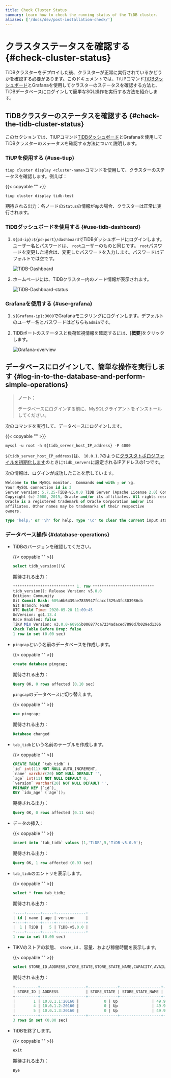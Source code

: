 ```yaml
---
title: Check Cluster Status
summary: Learn how to check the running status of the TiDB cluster.
aliases: ['/docs/dev/post-installation-check/']
---
```


# クラスタステータスを確認する {#check-cluster-status}

TiDBクラスターをデプロイした後、クラスターが正常に実行されているかどうかを確認する必要があります。このドキュメントでは、TiUPコマンド[TiDBダッシュボード](/dashboard/dashboard-intro.md)とGrafanaを使用してクラスターのステータスを確認する方法と、TiDBデータベースにログインして簡単なSQL操作を実行する方法を紹介します。

## TiDBクラスターのステータスを確認する {#check-the-tidb-cluster-status}

このセクションでは、TiUPコマンド[TiDBダッシュボード](/dashboard/dashboard-intro.md)とGrafanaを使用してTiDBクラスターのステータスを確認する方法について説明します。

### TiUPを使用する {#use-tiup}

`tiup cluster display <cluster-name>`コマンドを使用して、クラスターのステータスを確認します。例えば：

{{< copyable "" >}}

```shell
tiup cluster display tidb-test
```

期待される出力：各ノードの`Status`の情報が`Up`の場合、クラスターは正常に実行されます。

### TiDBダッシュボードを使用する {#use-tidb-dashboard}

1.  `${pd-ip}:${pd-port}/dashboard`でTiDBダッシュボードにログインします。ユーザー名とパスワードは、 `root`ユーザーのものと同じです。 `root`パスワードを変更した場合は、変更したパスワードを入力します。パスワードはデフォルトでは空です。

    ![TiDB-Dashboard](/media/tiup/tidb-dashboard.png)

2.  ホームページには、TiDBクラスター内のノード情報が表示されます。

    ![TiDB-Dashboard-status](/media/tiup/tidb-dashboard-status.png)

### Grafanaを使用する {#use-grafana}

1.  `${Grafana-ip}:3000`でGrafanaモニタリングにログインします。デフォルトのユーザー名とパスワードはどちらも`admin`です。

2.  TiDBポートのステータスと負荷監視情報を確認するには、[<strong>概要</strong>]をクリックします。

    ![Grafana-overview](/media/tiup/grafana-overview.png)

## データベースにログインして、簡単な操作を実行します {#log-in-to-the-database-and-perform-simple-operations}

> <strong>ノート：</strong>
>
> データベースにログインする前に、MySQLクライアントをインストールしてください。

次のコマンドを実行して、データベースにログインします。

{{< copyable "" >}}

```shell
mysql -u root -h ${tidb_server_host_IP_address} -P 4000
```

`${tidb_server_host_IP_address}`は、 `10.0.1.7`のように[クラスタトポロジファイルを初期化します](/production-deployment-using-tiup.md#step-3-initialize-cluster-topology-file)のときに`tidb_servers`に設定されるIPアドレスの1つです。

次の情報は、ログインが成功したことを示しています。

```sql
Welcome to the MySQL monitor.  Commands end with ; or \g.
Your MySQL connection id is 3
Server version: 5.7.25-TiDB-v5.0.0 TiDB Server (Apache License 2.0) Community Edition, MySQL 5.7 compatible
Copyright (c) 2000, 2015, Oracle and/or its affiliates. All rights reserved.
Oracle is a registered trademark of Oracle Corporation and/or its
affiliates. Other names may be trademarks of their respective
owners.

Type 'help;' or '\h' for help. Type '\c' to clear the current input statement.
```

### データベース操作 {#database-operations}

-   TiDBのバージョンを確認してください。

    {{< copyable "" >}}

    ```sql
    select tidb_version()\G
    ```

    期待される出力：

    ```sql
    *************************** 1. row ***************************
    tidb_version(): Release Version: v5.0.0
    Edition: Community
    Git Commit Hash: 689a6b6439ae7835947fcaccf329a3fc303986cb
    Git Branch: HEAD
    UTC Build Time: 2020-05-28 11:09:45
    GoVersion: go1.13.4
    Race Enabled: false
    TiKV Min Version: v3.0.0-60965b006877ca7234adaced7890d7b029ed1306
    Check Table Before Drop: false
    1 row in set (0.00 sec)
    ```

-   `pingcap`という名前のデータベースを作成します。

    {{< copyable "" >}}

    ```sql
    create database pingcap;
    ```

    期待される出力：

    ```sql
    Query OK, 0 rows affected (0.10 sec)
    ```

    `pingcap`のデータベースに切り替えます。

    {{< copyable "" >}}

    ```sql
    use pingcap;
    ```

    期待される出力：

    ```sql
    Database changed
    ```

-   `tab_tidb`という名前のテーブルを作成します。

    {{< copyable "" >}}

    ```sql
    CREATE TABLE `tab_tidb` (
    `id` int(11) NOT NULL AUTO_INCREMENT,
    `name` varchar(20) NOT NULL DEFAULT '',
    `age` int(11) NOT NULL DEFAULT 0,
    `version` varchar(20) NOT NULL DEFAULT '',
    PRIMARY KEY (`id`),
    KEY `idx_age` (`age`));
    ```

    期待される出力：

    ```sql
    Query OK, 0 rows affected (0.11 sec)
    ```

-   データの挿入：

    {{< copyable "" >}}

    ```sql
    insert into `tab_tidb` values (1,'TiDB',5,'TiDB-v5.0.0');
    ```

    期待される出力：

    ```sql
    Query OK, 1 row affected (0.03 sec)
    ```

-   `tab_tidb`のエントリを表示します。

    {{< copyable "" >}}

    ```sql
    select * from tab_tidb;
    ```

    期待される出力：

    ```sql
    +----+------+-----+-------------+
    | id | name | age | version     |
    +----+------+-----+-------------+
    |  1 | TiDB |   5 | TiDB-v5.0.0 |
    +----+------+-----+-------------+
    1 row in set (0.00 sec)
    ```

-   TiKVのストアの状態、 `store_id` 、容量、および稼働時間を表示します。

    {{< copyable "" >}}

    ```sql
    select STORE_ID,ADDRESS,STORE_STATE,STORE_STATE_NAME,CAPACITY,AVAILABLE,UPTIME from INFORMATION_SCHEMA.TIKV_STORE_STATUS;
    ```

    期待される出力：

    ```sql
    +----------+--------------------+-------------+------------------+----------+-----------+--------------------+
    | STORE_ID | ADDRESS            | STORE_STATE | STORE_STATE_NAME | CAPACITY | AVAILABLE | UPTIME             |
    +----------+--------------------+-------------+------------------+----------+-----------+--------------------+
    |        1 | 10.0.1.1:20160 |           0 | Up               | 49.98GiB | 46.3GiB   | 5h21m52.474864026s |
    |        4 | 10.0.1.2:20160 |           0 | Up               | 49.98GiB | 46.32GiB  | 5h21m52.522669177s |
    |        5 | 10.0.1.3:20160 |           0 | Up               | 49.98GiB | 45.44GiB  | 5h21m52.713660541s |
    +----------+--------------------+-------------+------------------+----------+-----------+--------------------+
    3 rows in set (0.00 sec)
    ```

-   TiDBを終了します。

    {{< copyable "" >}}

    ```sql
    exit
    ```

    期待される出力：

    ```sql
    Bye
    ```
